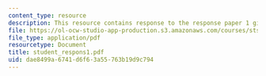 ```yaml
---
content_type: resource
description: This resource contains response to the response paper 1 given as assignment.
file: https://ol-ocw-studio-app-production.s3.amazonaws.com/courses/sts-s28-godzilla-and-the-bullet-train-technology-and-culture-in-modern-japan-fall-2005/dae8499a6741d6f63a55763b19d9c794_student_respons1.pdf
file_type: application/pdf
resourcetype: Document
title: student_respons1.pdf
uid: dae8499a-6741-d6f6-3a55-763b19d9c794
---
```

